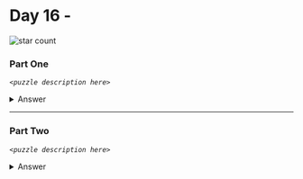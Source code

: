# Day 16 - 
![star count](https://img.shields.io/endpoint?url=https://raw.githubusercontent.com/kata-gatame/advent-of-code/main/2021/day-16/stars.json)

### Part One
*`<puzzle description here>`*

<details>
  <summary>Answer</summary>

  Your puzzle answer was **``**.
</details>

<hr/>

### Part Two
*`<puzzle description here>`*

<details>
  <summary>Answer</summary>

  Your puzzle answer was **``**.
</details>